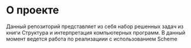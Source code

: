 # О проекте

Данный репозиторий представляет из себя набор решенных задач из книги Структура и интерпретация компьютерных программ. В данный момент ведется работа по реализациии с использованием Scheme
